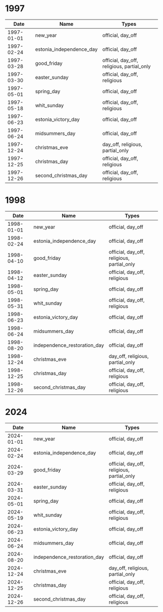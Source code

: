 # 1997

| Date       | Name                     | Types                                      |
|------------|--------------------------|--------------------------------------------|
| 1997-01-01 | new_year                 | official, day_off                          |
| 1997-02-24 | estonia_independence_day | official, day_off                          |
| 1997-03-28 | good_friday              | official, day_off, religious, partial_only |
| 1997-03-30 | easter_sunday            | official, day_off, religious               |
| 1997-05-01 | spring_day               | official, day_off                          |
| 1997-05-18 | whit_sunday              | official, day_off, religious               |
| 1997-06-23 | estonia_victory_day      | official, day_off                          |
| 1997-06-24 | midsummers_day           | official, day_off                          |
| 1997-12-24 | christmas_eve            | day_off, religious, partial_only           |
| 1997-12-25 | christmas_day            | official, day_off, religious               |
| 1997-12-26 | second_christmas_day     | official, day_off, religious               |

# 1998

| Date       | Name                         | Types                                      |
|------------|------------------------------|--------------------------------------------|
| 1998-01-01 | new_year                     | official, day_off                          |
| 1998-02-24 | estonia_independence_day     | official, day_off                          |
| 1998-04-10 | good_friday                  | official, day_off, religious, partial_only |
| 1998-04-12 | easter_sunday                | official, day_off, religious               |
| 1998-05-01 | spring_day                   | official, day_off                          |
| 1998-05-31 | whit_sunday                  | official, day_off, religious               |
| 1998-06-23 | estonia_victory_day          | official, day_off                          |
| 1998-06-24 | midsummers_day               | official, day_off                          |
| 1998-08-20 | independence_restoration_day | official, day_off                          |
| 1998-12-24 | christmas_eve                | day_off, religious, partial_only           |
| 1998-12-25 | christmas_day                | official, day_off, religious               |
| 1998-12-26 | second_christmas_day         | official, day_off, religious               |

# 2024

| Date       | Name                         | Types                                      |
|------------|------------------------------|--------------------------------------------|
| 2024-01-01 | new_year                     | official, day_off                          |
| 2024-02-24 | estonia_independence_day     | official, day_off                          |
| 2024-03-29 | good_friday                  | official, day_off, religious, partial_only |
| 2024-03-31 | easter_sunday                | official, day_off, religious               |
| 2024-05-01 | spring_day                   | official, day_off                          |
| 2024-05-19 | whit_sunday                  | official, day_off, religious               |
| 2024-06-23 | estonia_victory_day          | official, day_off                          |
| 2024-06-24 | midsummers_day               | official, day_off                          |
| 2024-08-20 | independence_restoration_day | official, day_off                          |
| 2024-12-24 | christmas_eve                | day_off, religious, partial_only           |
| 2024-12-25 | christmas_day                | official, day_off, religious               |
| 2024-12-26 | second_christmas_day         | official, day_off, religious               |
